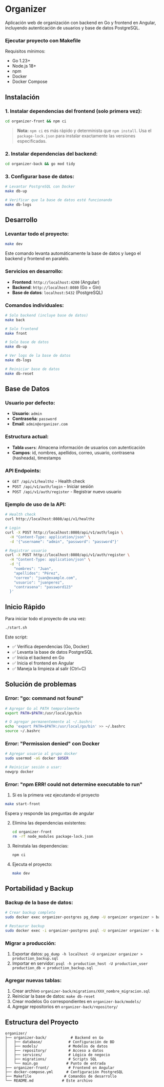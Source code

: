 # Organizer

Aplicación web de organización con backend en Go y frontend en Angular, incluyendo autenticación de usuarios y base de datos PostgreSQL.

### Ejecutar proyecto con Makefile

Requisitos mínimos:
- Go 1.23+
- Node.js 18+
- npm
- Docker
- Docker Compose

## Instalación

### 1. Instalar dependencias del frontend (solo primera vez):
```bash
cd organizer-front && npm ci
```

> **Nota:** `npm ci` es más rápido y determinista que `npm install`. Usa el `package-lock.json` para instalar exactamente las versiones especificadas.

### 2. Instalar dependencias del backend:
```bash
cd organizer-back && go mod tidy
```

### 3. Configurar base de datos:
```bash
# Levantar PostgreSQL con Docker
make db-up

# Verificar que la base de datos esté funcionando
make db-logs
```

## Desarrollo

### Levantar todo el proyecto:
```bash
make dev
```
Este comando levanta automáticamente la base de datos y luego el backend y frontend en paralelo.

### Servicios en desarrollo:
- **Frontend**: `http://localhost:4200` (Angular)
- **Backend**: `http://localhost:8080` (Go + Gin)
- **Base de datos**: `localhost:5432` (PostgreSQL)

### Comandos individuales:
```bash
# Solo backend (incluye base de datos)
make back

# Solo frontend
make front

# Solo base de datos
make db-up

# Ver logs de la base de datos
make db-logs

# Reiniciar base de datos
make db-reset
```

## Base de Datos

### Usuario por defecto:
- **Usuario**: `admin`
- **Contraseña**: `password`
- **Email**: `admin@organizer.com`

### Estructura actual:
- **Tabla `users`**: Almacena información de usuarios con autenticación
- **Campos**: id, nombres, apellidos, correo, usuario, contrasena (hasheada), timestamps

### API Endpoints:
- `GET /api/v1/healthz` - Health check
- `POST /api/v1/auth/login` - Iniciar sesión
- `POST /api/v1/auth/register` - Registrar nuevo usuario

### Ejemplo de uso de la API:
```bash
# Health check
curl http://localhost:8080/api/v1/healthz

# Login
curl -X POST http://localhost:8080/api/v1/auth/login \
  -H "Content-Type: application/json" \
  -d '{"username": "admin", "password": "password"}'

# Registrar usuario
curl -X POST http://localhost:8080/api/v1/auth/register \
  -H "Content-Type: application/json" \
  -d '{
    "nombres": "Juan",
    "apellidos": "Pérez", 
    "correo": "juan@example.com",
    "usuario": "juanperez",
    "contrasena": "password123"
  }'
```

## Inicio Rápido

Para iniciar todo el proyecto de una vez:
```bash
./start.sh
```

Este script:
- ✅ Verifica dependencias (Go, Docker)
- ✅ Levanta la base de datos PostgreSQL
- ✅ Inicia el backend en Go
- ✅ Inicia el frontend en Angular
- ✅ Maneja la limpieza al salir (Ctrl+C)

## Solución de problemas

### Error: "go: command not found"
```bash
# Agregar Go al PATH temporalmente
export PATH=$PATH:/usr/local/go/bin

# O agregar permanentemente al ~/.bashrc
echo 'export PATH=$PATH:/usr/local/go/bin' >> ~/.bashrc
source ~/.bashrc
```

### Error: "Permission denied" con Docker
```bash
# Agregar usuario al grupo docker
sudo usermod -aG docker $USER

# Reiniciar sesión o usar:
newgrp docker
```

### Error: "npm ERR! could not determine executable to run"

1. Si es la primera vez ejecutando el proyecto
```bash
make start-front
```
Espera y responde las preguntas de angular

2. Elimina las dependencias existentes:
   ```bash
   cd organizer-front
   rm -rf node_modules package-lock.json
   ```

3. Reinstala las dependencias:
   ```bash
   npm ci
   ```

4. Ejecuta el proyecto:
   ```bash
   make dev
   ```

## Portabilidad y Backup

### Backup de la base de datos:
```bash
# Crear backup completo
sudo docker exec organizer-postgres pg_dump -U organizer organizer > backup.sql

# Restaurar backup
sudo docker exec -i organizer-postgres psql -U organizer organizer < backup.sql
```

### Migrar a producción:
1. Exportar datos: `pg_dump -h localhost -U organizer organizer > production_backup.sql`
2. Importar en servidor: `psql -h production_host -U production_user production_db < production_backup.sql`

### Agregar nuevas tablas:
1. Crear archivo `organizer-back/migrations/XXX_nombre_migracion.sql`
2. Reiniciar la base de datos: `make db-reset`
3. Crear modelos Go correspondientes en `organizer-back/models/`
4. Agregar repositorios en `organizer-back/repository/`

## Estructura del Proyecto

```
organizer/
├── organizer-back/           # Backend en Go
│   ├── database/            # Configuración de BD
│   ├── models/              # Modelos de datos
│   ├── repository/          # Acceso a datos
│   ├── services/            # Lógica de negocio
│   ├── migrations/          # Scripts SQL
│   └── main.go             # Punto de entrada
├── organizer-front/         # Frontend en Angular
├── docker-compose.yml      # Configuración PostgreSQL
├── Makefile               # Comandos de desarrollo
└── README.md             # Este archivo
```
